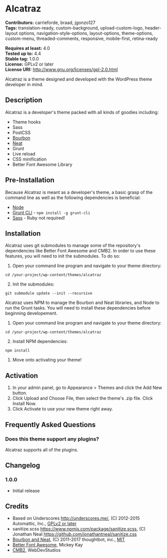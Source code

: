 # Alcatraz #

**Contributors:** carrieforde, braad, jgonzo127  
**Tags:** translation-ready, custom-background, upload-custom-logo, header-layout options, navigation-style-options, layout-options, theme-options, custom-menu, threaded-comments, responsive, mobile-first, retina-ready  

**Requires at least:** 4.0  
**Tested up to:** 4.4  
**Stable tag:** 1.0.0  
**License:** GPLv2 or later  
**License URI:** http://www.gnu.org/licenses/gpl-2.0.html  

Alcatraz is a theme designed and developed with the WordPress theme developer in mind.

## Description ##

Alcatraz is a developer's theme packed with all kinds of goodies including:

* Theme hooks
* Sass
* PostCSS
* [Bourbon](http://bourbon.io)
* [Neat](http://neat.bourbon.io)
* Grunt
* Live reload
* CSS minification
* Better Font Awesome Library

## Pre-Installation ##

Because Alcatraz is meant as a developer's theme, a basic grasp of the command line as well as the following dependencies is beneficial:

* [Node](http://node.js)
* [Grunt CLI](http://gruntjs.com) - `npm install -g grunt-cli`
* [Sass](http://sass-lang.com) - Ruby not required!

## Installation ##

Alcatraz uses git submodules to manage some of the repository's dependencies like Better Font Awesome and CMB2. In order to use these features, you will need to init the submodules. To do so:

1. Open your command line program and navigate to your theme directory:
```shell
cd /your-project/wp-content/themes/alcatraz
```

2. Init the submodules:
```shell
git submodule update --init --recursive
```

Alcatraz uses NPM to manage the Bourbon and Neat libraries, and Node to run the Grunt tasks. You will need to install these dependencies before beginning developement.

1. Open your command line program and navigate to your theme directory:
```shell
cd /your-project/wp-content/themes/alcatraz
```
2. Install NPM dependencies:
```shell
npm install
```
1. Move onto activating your theme!

## Activation ##

1. In your admin panel, go to Appearance > Themes and click the Add New button.
2. Click Upload and Choose File, then select the theme's .zip file. Click Install Now.
3. Click Activate to use your new theme right away.

## Frequently Asked Questions ##

### Does this theme support any plugins? ###

Alcatraz supports all of the plugins.

## Changelog ##

### 1.0.0 ###
* Initial release

## Credits ##

* Based on Underscores http://underscores.me/, (C) 2012-2015 Automattic, Inc., [GPLv2 or later](https://www.gnu.org/licenses/gpl-2.0.html)
* sanitize.scss https://www.npmjs.com/package/sanitize.scss, (C) Jonathan Neal https://github.com/jonathantneal/sanitize.css
* [Bourbon and Neat](http://bourbon.io/), (C) 2011-2017 thoughtbot, inc., [MIT](http://opensource.org/licenses/MIT)
* [Better Font Awesome](https://github.com/MickeyKay/better-font-awesome-library), Mickey Kay
* [CMB2](https://github.com/WebDevStudios/cmb2), WebDevStudios
